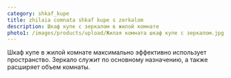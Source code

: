 ```yaml
---
category: shkaf_kupe
title: zhilaia comnata shkaf kupe s zerkalom
description: Шкаф купе с зеркалом в жилой комнате
photo1: /images/products/upload/Жилая комната шкаф купе с зеркалом.jpg
---
```

Шкаф купе в жилой комнате максимально эффективно использует пространство. Зеркало служит по основному назначению, а также расширяет объем комнаты.
